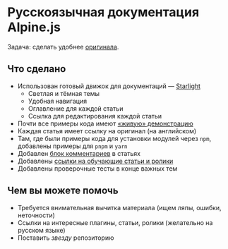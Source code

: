 # Русскоязычная документация Alpine.js

Задача: сделать удобнее [оригинала](https://alpinejs.dev).

## Что сделано

- Использован готовый движок для документаций — [Starlight](https://starlight.astro.build)
  - Светлая и тёмная темы
  - Удобная навигация
  - Оглавление для каждой статьи
  - Ссылка для редактирования каждой статьи
- Почти все примеры кода имеют [«живую» демонстрацию](https://github.com/mattjennings/astro-live-code)
- Каждая статья имеет ссылку на оригинал (на английском)
- Там, где были примеры кода для установки модулей через `npm`, добавлены примеры для `pnpm` и `yarn`
- Добавлен [блок комментариев](https://giscus.app) в статьях
- Добавлены [ссылки на обучающие статьи и ролики](/src/content/docs/learning.mdx)
- Добавлены проверочные тесты в конце важных тем

## Чем вы можете помочь

- Требуется внимательная вычитка материала (ищем ляпы, ошибки, неточности)
- Ссылки на интересные плагины, статьи, ролики (желательно на русском языке)
- Поставить _звезду_ репозиторию
